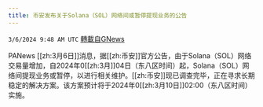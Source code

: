 ```yaml
---
title: 币安发布关于Solana（SOL）网络间或暂停提现业务的公告
---
```

`3/6/2024 9:48 AM UTC` [轉載自GNews](https://gnews.org/articles/2370151)

PANews [[zh:3月6日]]消息，据[[zh:币安]]官方公告，由于Solana（SOL）网络交易量增加，自2024年0[[zh:3月]]04日（东八区时间）起，Solana（SOL）网络间提现业务或暂停，以进行相关维护。[[zh:币安]]现已调查完毕，正在寻求长期稳定的解决方案。该方案预计将于2024年0[[zh:3月10日]]02:00（东八区时间）实施。
